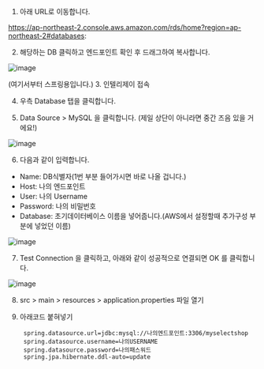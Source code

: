 1. 아래 URL로 이동합니다.

https://ap-northeast-2.console.aws.amazon.com/rds/home?region=ap-northeast-2#databases:

2. 해당하는 DB 클릭하고 엔드포인트 확인 후 드래그하여 복사합니다. 

![image](https://user-images.githubusercontent.com/90609214/150951401-d771659d-a90b-4f93-a947-6ace313a2581.png)

(여기서부터 스프링용입니다.)
3. 인텔리제이 접속

4. 우측 Database 탭을 클릭합니다.

5. Data Source > MySQL 을 클릭합니다. (제일 상단이 아니라면 중간 즈음 있을 거에요!)

![image](https://user-images.githubusercontent.com/90609214/150951773-9dca5fc6-df1f-4548-a94a-95f97cb58bbb.png)

6. 다음과 같이 입력합니다.
- Name: DB식별자(1번 부분 들어가시면 바로 나올 겁니다.)
- Host: 나의 엔드포인트
- User: 나의 Username
- Password: 나의 비밀번호
- Database: 초기데이터베이스 이름을 넣어줍니다.(AWS에서 설정할때 추가구성 부분에 넣었던 이름)

![image](https://user-images.githubusercontent.com/90609214/150951909-5bdbed47-a94c-4e7d-90a5-385227256d6b.png)

7. Test Connection 을 클릭하고, 아래와 같이 성공적으로 연결되면 OK 를 클릭합니다.

![image](https://user-images.githubusercontent.com/90609214/150952784-abafce1c-6373-4300-820e-2cff70f362ef.png)

8. src > main > resources > application.properties 파일 열기

9. 아래코드 붙혀넣기

        spring.datasource.url=jdbc:mysql://나의엔드포인트:3306/myselectshop
        spring.datasource.username=나의USERNAME
        spring.datasource.password=나의패스워드
        spring.jpa.hibernate.ddl-auto=update

    
